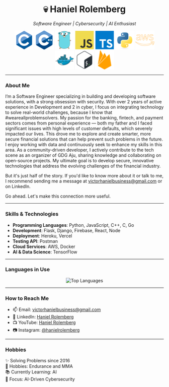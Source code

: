 <h1 align="center">💀 Haniel Rolemberg</h1>
<p align="center">
    <i>Software Engineer | Cybersecurity | AI Enthusiast </i>
</p>

<div align="center">
    <img src="https://github.com/devicons/devicon/blob/master/icons/c/c-original.svg" width="60" alt="C logo"/>
    <img src="https://github.com/devicons/devicon/blob/master/icons/cplusplus/cplusplus-original.svg" width="60" alt="C++ logo"/>
    <img src="https://github.com/devicons/devicon/blob/master/icons/go/go-original.svg" width="60" alt="Go logo"/>
    <img src="https://github.com/devicons/devicon/blob/master/icons/javascript/javascript-original.svg" width="60" alt="JavaScript logo"/>
    <img src="https://github.com/devicons/devicon/blob/master/icons/typescript/typescript-original.svg" width="60" alt="TypeScript logo"/>
    <img src="https://github.com/devicons/devicon/blob/master/icons/python/python-original.svg" width="60" alt="Python logo"/>
    <img src="https://github.com/devicons/devicon/blob/master/icons/amazonwebservices/amazonwebservices-line-wordmark.svg" width="60" alt="AWS logo"/>
    <img src="https://github.com/devicons/devicon/blob/master/icons/docker/docker-original.svg" width="60" alt="Docker logo"/>
        <img src="https://github.com/devicons/devicon/blob/master/icons/bash/bash-original.svg" width="60" alt="Bash logo"/>
    <img src="https://github.com/devicons/devicon/blob/master/icons/firebase/firebase-plain.svg" width="60" alt="Firebase logo"/>
    
</div>

---

### About Me
I’m a Software Engineer specializing in building and developing software solutions, with a strong obsession with security. With over 2 years of active experience in Development and 2 in cyber, I focus on integrating technology to solve real-world challenges, because I know that #weareallproblemsolvers. My passion for the banking, fintech, and payment sectors comes from personal experience — both my father and I faced significant issues with high levels of customer defaults, which severely impacted our lives. This drove me to explore and create smarter, more secure financial solutions that can help prevent such problems in the future. I enjoy working with data and continuously seek to enhance my skills in this area. As a community-driven developer, I actively contribute to the tech scene as an organizer of GDG Aju, sharing knowledge and collaborating on open-source projects. My ultimate goal is to develop secure, innovative technologies that address the evolving challenges of the financial industry.

But it's just half of the story. If you'd like to know more about it or talk to me, I recommend sending me a message at victorhanielbusiness@gmail.com or on LinkedIn.

Go ahead. Let's make this connection more useful.

---

### Skills & Technologies
- **Programming Languages**: Python, JavaScript, C++, C, Go
- **Development**: Flask, Django, Firebase, React, Node
- **Deployment**: Heroku, Vercel
- **Testing API**: Postman
- **Cloud Services**: AWS, Docker
- **AI & Data Science**: TensorFlow

---

### Languages in Use
<div align="center">
    <img src="https://github-readme-stats-git-masterrstaa-rickstaa.vercel.app/api/top-langs/?username=hanielrolemberg&layout=compact" alt="Top Languages" />
</div>

---

### How to Reach Me
- 📫 Email: [victorhanielbusiness@gmail.com](mailto:victorhanielbusiness@gmail.com)
- 💼 LinkedIn: [Haniel Rolemberg](https://www.linkedin.com/in/hanielrolemberg/)
- 📺 YouTube: [Haniel Rolemberg](https://www.youtube.com/@hanielrolemberg)
- 📷 Instagram: [@hanielrolemberg](https://www.instagram.com/hanielrolemberg/)

---

### Hobbies
✨ Solving Problems since 2016  
🎲 Hobbies: Endurance and MMA  
📚 Currently Learning: AI  
🎯 Focus: AI-Driven Cybersecurity
